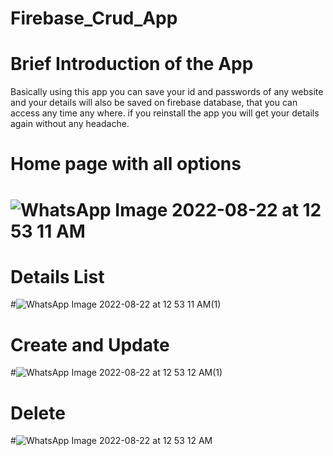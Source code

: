 # Firebase_Crud_App
#   Brief Introduction of the App
Basically using this app you can save your id and passwords of any website and your details will also be saved on firebase database, that you can access any time any where. if you reinstall the app you will get your details again without any headache.
# Home page with all options
# ![WhatsApp Image 2022-08-22 at 12 53 11 AM](https://user-images.githubusercontent.com/110259464/185808181-03bcd063-09f9-4c2c-8d3c-f40bc4cecc39.jpeg)
# Details List
#![WhatsApp Image 2022-08-22 at 12 53 11 AM(1)](https://user-images.githubusercontent.com/110259464/185808231-dfa5e166-1a4a-4d24-a40a-c2b8ea9e61a5.jpeg)
# Create and Update
#![WhatsApp Image 2022-08-22 at 12 53 12 AM(1)](https://user-images.githubusercontent.com/110259464/185808257-8e375750-b928-4aff-95ff-d07312c3ed10.jpeg)
# Delete
#![WhatsApp Image 2022-08-22 at 12 53 12 AM](https://user-images.githubusercontent.com/110259464/185808275-a84cc8b4-633c-45a7-b0c9-b59bed3de37e.jpeg)
